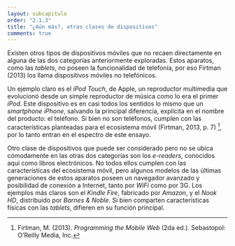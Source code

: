 ```yaml
---
layout: subcapitulo
order: "2.1.3"
title: "¿Aún más?, otras clases de dispositivos"
comments: true
---
```


Existen otros tipos de dispositivos móviles que no recaen directamente en alguna de las dos categorías anteriormente exploradas. Estos aparatos, como las _tablets_, no poseen la funcionalidad de telefonía, por eso Firtman (2013) los llama dispositivos móviles no telefónicos.

Un ejemplo claro es el _iPod Touch_, de Apple, un reproductor multimedia que evolucionó desde un simple reproductor de música como lo era el primer _iPod_. Este dispositivo es en casi todos los sentidos lo mismo que un _smartphone_ _iPhone_, salvando la principal diferencia, explícita en el nombre del producto: el teléfono. Si bien no son teléfonos, cumplen con las características planteadas para el ecosistema móvil (Firtman, 2013, p. 7) [^fn-firtman_2013], por lo tanto entran en el espectro de este ensayo.

Otro clase de dispositivos que puede ser considerado pero no se ubica cómodamente en las otras dos categorías son los _e-readers_, conocidos aquí como libros electrónicos. No todos ellos cumplen con las características del ecosistema móvil, pero algunos modelos de las últimas generaciones de estos aparatos poseen un navegador avanzado y posibilidad de conexión a Internet, tanto por _WiFi_ como por 3G. Los ejemplos más claros son el _Kindle Fire_, fabricado por _Amazon_, y el _Nook HD_, distribuido por _Barnes & Noble_. Si bien comparten características físicas con las _tablets_, difieren en su función principal.

[^fn-firtman_2013]: Firtman, M. (2013). _Programming the Mobile Web_ (2da ed.). Sebastopol: O’Reilly Media, Inc.
